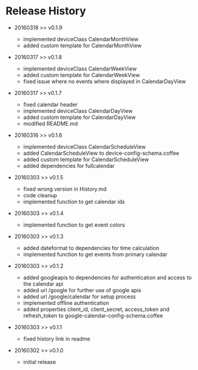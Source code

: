 # Release History

* 20160318 >> v0.1.9
	* implemented deviceClass CalendarMonthView
	* added custom template for CalendarMonthView

* 20160317 >> v0.1.8
	* implemented deviceClass CalendarWeekView
	* added custom template for CalendarWeekView
	* fixed issue where no events where displayed in CalendarDayView

* 20160317 >> v0.1.7
	* fixed calendar header 
	* implemented deviceClass CalendarDayView
	* added custom template for CalendarDayView
	* modified README.md

* 20160316 >> v0.1.6
	* implemented deviceClass CalendarScheduleView
	* added CalendarScheduleView to device-config-schema.coffee
	* added custom template for CalendarScheduleView
	* added dependencies for fullcalendar

* 20160303 >> v0.1.5
	* fixed wrong version in History.md
	* code cleanup
	* implemented function to get calendar ids

* 20160303 >> v0.1.4
	* implemented function to get event colors

* 20160303 >> v0.1.3
	* added dateformat to dependencies for time calculation
	* implemented function to get events from primary calendar

* 20160303 >> v0.1.2
	* added googleapis to dependencies for authentication and access to the calendar api
	* added url /google for further use of google apis
	* added url /google/calendar for setup process
	* implemented offline authentication
	* added properties client_id, client_secret, access_token and refresh_token to google-calendar-config-schema.coffee

* 20160303 >> v0.1.1
	* fixed history link in readme

* 20160302 >> v0.1.0
	* initial release